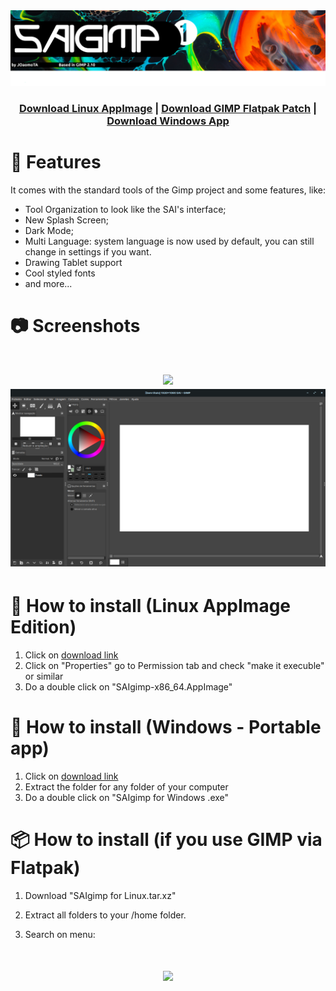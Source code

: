 
  <img src="Images/banner.png" alt="GIMP">

<h3 align="center"> <a href="https://github.com/JOaomoTAa17319/SAIgimp/releases/download/continuous/SAIgimp-x86_64.AppImage">Download Linux AppImage</a> | <a href="https://github.com/JOaomoTAa17319/SAIgimp/releases/download/saigimp1/SAIgimp.for.Linux.tar.xz">Download GIMP Flatpak Patch</a> | <a href="https://sourceforge.net/projects/saigimp/">Download Windows App</a>


  
# 🌟 Features

It comes with the standard tools of the Gimp project and some features, like:

- Tool Organization to look like the SAI's interface;
- New Splash Screen;
- Dark Mode;
- Multi Language: system language is now used by default, you can still change in settings if you want.
- Drawing Tablet support
- Cool styled fonts
- and more...

# 📷 Screenshots
<h1 align="center">
<img src="Images/Captura de ecrã de 2022-01-04 16-56-37.png"/>
<br>
<img src="Images/4.png"/>
</h1>

# 🔷 How to install (Linux AppImage Edition)

1. Click on [download link](https://github.com/JOaomoTAa17319/SAIgimp/releases/download/continuous/SAIgimp-x86_64.AppImage)
2. Click on "Properties" go to Permission tab and check "make it execuble" or similar
3. Do a double click on "SAIgimp-x86_64.AppImage"

# 🔷 How to install (Windows - Portable app)

1. Click on [download link](https://sourceforge.net/projects/saigimp/files/latest/download)
2. Extract the folder for any folder of your computer
3. Do a double click on "SAIgimp for Windows .exe"
  
# 📦 How to install (if you use GIMP via Flatpak)

1. Download "SAIgimp for Linux.tar.xz"

2. Extract all folders to your /home folder.

3. Search on menu:

<h1 align="center">
<img src="Images/Captura de ecrã de 2022-01-04 16-56-07.png"/>
</h1>

